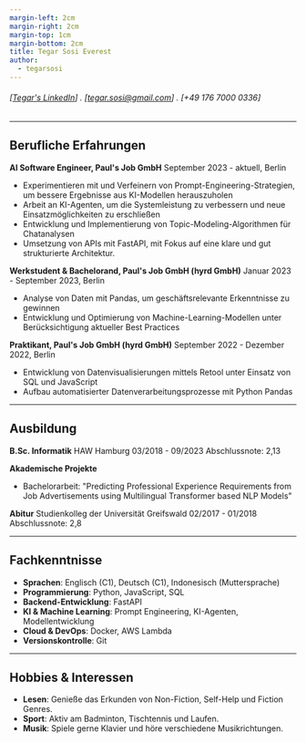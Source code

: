 ```yaml
---
margin-left: 2cm
margin-right: 2cm
margin-top: 1cm
margin-bottom: 2cm
title: Tegar Sosi Everest
author:
  - tegarsosi
---
```


###### [[Tegar's LinkedIn](linkedin.com/in/tegarsosieverest)] . [tegar.sosi@gmail.com] . [+49 176 7000 0336]

---

## Berufliche Erfahrungen

**AI Software Engineer, Paul's Job GmbH**
September 2023 - aktuell, Berlin

- Experimentieren mit und Verfeinern von Prompt-Engineering-Strategien, um bessere Ergebnisse aus KI-Modellen herauszuholen
- Arbeit an KI-Agenten, um die Systemleistung zu verbessern und neue Einsatzmöglichkeiten zu erschließen
- Entwicklung und Implementierung von Topic-Modeling-Algorithmen für Chatanalysen
- Umsetzung von APIs mit FastAPI, mit Fokus auf eine klare und gut strukturierte Architektur.


**Werkstudent & Bachelorand, Paul's Job GmbH (hyrd GmbH)**
Januar 2023 - September 2023, Berlin

- Analyse von Daten mit Pandas, um geschäftsrelevante Erkenntnisse zu gewinnen
- Entwicklung und Optimierung von Machine-Learning-Modellen unter Berücksichtigung aktueller Best Practices

**Praktikant, Paul's Job GmbH (hyrd GmbH)**
September 2022 - Dezember 2022, Berlin

- Entwicklung von Datenvisualisierungen mittels Retool unter Einsatz von SQL und JavaScript
- Aufbau automatisierter Datenverarbeitungsprozesse mit Python Pandas

---

## Ausbildung

**B.Sc. Informatik**
HAW Hamburg
03/2018 - 09/2023
Abschlussnote: 2,13

**Akademische Projekte**
- Bachelorarbeit: "Predicting Professional Experience Requirements from Job Advertisements using Multilingual Transformer based NLP Models"

**Abitur**
Studienkolleg der Universität Greifswald
02/2017 - 01/2018
Abschlussnote: 2,8

---

## Fachkenntnisse

- **Sprachen**: Englisch (C1), Deutsch (C1), Indonesisch (Muttersprache)
- **Programmierung**: Python, JavaScript, SQL
- **Backend-Entwicklung**: FastAPI
- **KI & Machine Learning**: Prompt Engineering, KI-Agenten, Modellentwicklung
- **Cloud & DevOps**: Docker, AWS Lambda
- **Versionskontrolle**: Git

---

## Hobbies & Interessen

- **Lesen**: Genieße das Erkunden von Non-Fiction, Self-Help und Fiction Genres.
- **Sport**: Aktiv am Badminton, Tischtennis und Laufen.
- **Musik**: Spiele gerne Klavier und höre verschiedene Musikrichtungen.